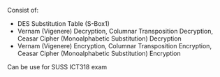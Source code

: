 Consist of:
- DES Substitution Table (S-Box1)
- Vernam (Vigenere) Decryption, Columnar Transposition Decryption, Ceasar Cipher (Monoalphabetic Substitution) Decryption
- Vernam (Vigenere) Encryption, Columnar Transposition Encryption, Ceasar Cipher (Monoalphabetic Substitution) Encryption

Can be use for SUSS ICT318 exam 
